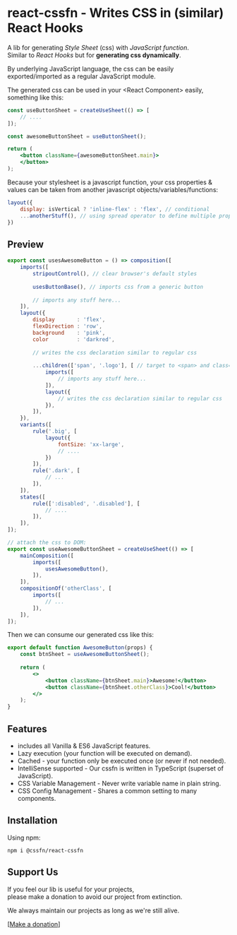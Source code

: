 # react-cssfn - Writes CSS in (similar) React Hooks

A lib for generating _Style Sheet_ (css) with _JavaScript function_.  
Similar to _React Hooks_ but for **generating css dynamically**.

By underlying JavaScript language, the css can be easily exported/imported as a regular JavaScript module.

The generated css can be used in your &lt;React Component&gt; easily, something like this:
```jsx
const useButtonSheet = createUseSheet(() => [
    // ....
]);

const awesomeButtonSheet = useButtonSheet();

return (
    <button className={awesomeButtonSheet.main}>
    </button>
);
```

Because your stylesheet is a javascript function, your css properties & values can be taken from another javascript objects/variables/functions:

```jsx
layout({
    display: isVertical ? 'inline-flex' : 'flex', // conditional
    ...anotherStuff(), // using spread operator to define multiple properties
})
```

## Preview

```js
export const usesAwesomeButton = () => composition([
    imports([
        stripoutControl(), // clear browser's default styles
        
        usesButtonBase(), // imports css from a generic button
        
        // imports any stuff here...
    ]),
    layout({
        display       : 'flex',
        flexDirection : 'row',
        background    : 'pink',
        color         : 'darkred',
        
        // writes the css declaration similar to regular css
        
        ...children(['span', '.logo'], [ // target to <span> and class="logo"
            imports([
                // imports any stuff here...
            ]),
            layout({
                // writes the css declaration similar to regular css
            }),
        ]),
    }),
    variants([
        rule('.big', [
            layout({
                fontSize: 'xx-large',
                // ....
            })
        ]),
        rule('.dark', [
            // ...
        ]),
    ]),
    states([
        rule([':disabled', '.disabled'], [
            // ....
        ]),
    ]),
]);

// attach the css to DOM:
export const useAwesomeButtonSheet = createUseSheet(() => [
    mainComposition([
        imports([
            usesAwesomeButton(),
        ]),
    ]),
    compositionOf('otherClass', [
        imports([
            // ...
        ]),
    ]),
]);
```

Then we can consume our generated css like this:

```jsx
export default function AwesomeButton(props) {
    const btnSheet = useAwesomeButtonSheet();
    
    return (
        <>
            <button className={btnSheet.main}>Awesome!</button>
            <button className={btnSheet.otherClass}>Cool!</button>
        </>
    );
}
```

## Features

* includes all Vanilla & ES6 JavaScript features.
* Lazy execution (your function will be executed on demand).
* Cached - your function only be executed once (or never if not needed).
* IntelliSense supported - Our cssfn is written in TypeScript (superset of JavaScript).
* CSS Variable Management - Never write variable name in plain string.
* CSS Config Management - Shares a common setting to many components.

## Installation

Using npm:
```
npm i @cssfn/react-cssfn
```

## Support Us

If you feel our lib is useful for your projects,  
please make a donation to avoid our project from extinction.

We always maintain our projects as long as we're still alive.

[[Make a donation](https://ko-fi.com/heymarco)]
